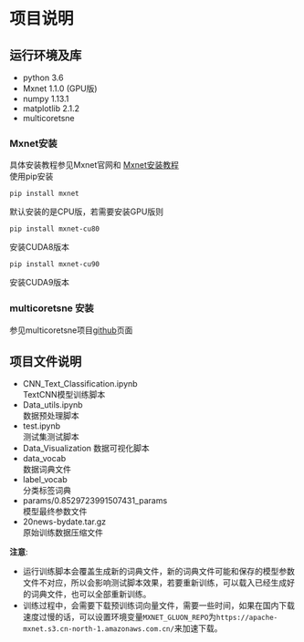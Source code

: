 # 项目说明
## 运行环境及库
- python 3.6
- Mxnet 1.1.0 (GPU版)
- numpy 1.13.1
- matplotlib 2.1.2
- multicoretsne
### Mxnet安装
具体安装教程参见Mxnet官网和  [Mxnet安装教程](http://zh.gluon.ai/chapter_preface/install.html)  
使用pip安装  
```
pip install mxnet
```
默认安装的是CPU版，若需要安装GPU版则
```
pip install mxnet-cu80
```
安装CUDA8版本
```
pip install mxnet-cu90
```
安装CUDA9版本  
### multicoretsne 安装  
参见multicoretsne项目[github](https://github.com/DmitryUlyanov/Multicore-TSNE)页面  
## 项目文件说明
- CNN_Text_Classification.ipynb  
    TextCNN模型训练脚本
- Data_utils.ipynb  
    数据预处理脚本
- test.ipynb  
    测试集测试脚本
- Data_Visualization
    数据可视化脚本
- data_vocab  
    数据词典文件
- label_vocab  
    分类标签词典
- params/0.8529723991507431_params  
    模型最终参数文件
- 20news-bydate.tar.gz  
    原始训练数据压缩文件

**注意**: 
-   运行训练脚本会覆盖生成新的词典文件，新的词典文件可能和保存的模型参数文件不对应，所以会影响测试脚本效果，若要重新训练，可以载入已经生成好的词典文件，也可以全部重新训练。  
-   训练过程中，会需要下载预训练词向量文件，需要一些时间，如果在国内下载速度过慢的话，可以设置环境变量`MXNET_GLUON_REPO`为`https://apache-mxnet.s3.cn-north-1.amazonaws.com.cn/`来加速下载。